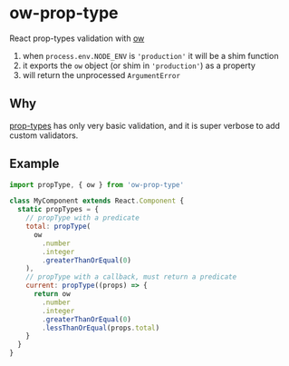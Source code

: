 # ow-prop-type

React prop-types validation with [ow](https://github.com/sindresorhus/ow)

1. when `process.env.NODE_ENV` is `'production'` it will be a shim function
2. it exports the `ow` object (or shim in `'production'`) as a property
3. will return the unprocessed `ArgumentError`

## Why

[prop-types](https://github.com/facebook/prop-types) has only very basic validation, and it is super verbose to add custom validators.

## Example

```js
import propType, { ow } from 'ow-prop-type'

class MyComponent extends React.Component {
  static propTypes = {
    // propType with a predicate
    total: propType(
      ow
        .number
        .integer
        .greaterThanOrEqual(0)
    ),
    // propType with a callback, must return a predicate
    current: propType((props) => {
      return ow
        .number
        .integer
        .greaterThanOrEqual(0)
        .lessThanOrEqual(props.total)
    }
  }
}
```
